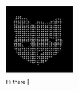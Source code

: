<p float="left">
<!--START_SECTION:update_image-->
<img src=https://raw.githubusercontent.com/Sceleratis/Sceleratis/main/.github/images/d-17.gif height=180px width=180px align=left; alt=Woops. Guess the image failed... />
<!--END_SECTION:update_image-->
</p>

Hi there 👋
